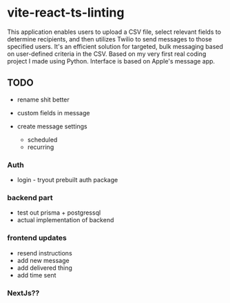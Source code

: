 # vite-react-ts-linting

This application enables users to upload a CSV file, select relevant fields to determine recipients, and then utilizes Twilio to send messages to those specified users. It's an efficient solution for targeted, bulk messaging based on user-defined criteria in the CSV. Based on my very first real coding project I made using Python. Interface is based on Apple's message app.

## TODO

- rename shit better

- custom fields in message
- create message settings

  - scheduled
  - recurring

### Auth

- login - tryout prebuilt auth package

### backend part

- test out prisma + postgressql
- actual implementation of backend

### frontend updates

- resend instructions
- add new message
- add delivered thing
- add time sent

### NextJs??
